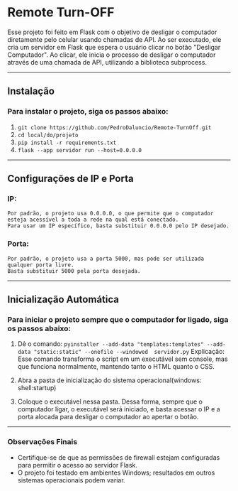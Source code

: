 # **Remote Turn-OFF**

Esse projeto foi feito em Flask com o objetivo de desligar o computador diretamente pelo celular usando chamadas de API.
Ao ser executado, ele cria um servidor em Flask que espera o usuário clicar no botão "Desligar Computador".
Ao clicar, ele inicia o processo de desligar o computador através de uma chamada de API, utilizando a biblioteca subprocess.

-----------------------------------------------------------------------------------------------------

## Instalação

### Para instalar o projeto, siga os passos abaixo:


1.  `git clone https://github.com/PedroDaluncio/Remote-TurnOff.git`
2.  `cd local/do/projeto`
3.  `pip install -r requirements.txt`
4.  `flask --app servidor run --host=0.0.0.0`

-----------------------------------------------------------------------------------------------------

## Configurações de IP e Porta

### IP:
    Por padrão, o projeto usa 0.0.0.0, o que permite que o computador esteja acessível a toda a rede na qual está conectado.
    Para usar um IP específico, basta substituir 0.0.0.0 pelo IP desejado.

### Porta:
    Por padrão, o projeto usa a porta 5000, mas pode ser utilizada qualquer porta livre.
    Basta substituir 5000 pela porta desejada.

-----------------------------------------------------------------------------------------------------
## Inicialização Automática

### Para iniciar o projeto sempre que o computador for ligado, siga os passos abaixo:

1.  Dê o comando: ```pyinstaller --add-data "templates:templates" --add-data "static:static" --onefile --windowed  servidor.py```
    Explicação: Esse comando transforma o script em um executável sem console, mas que funciona normalmente, mantendo tanto o HTML quanto o CSS.

2.  Abra a pasta de inicialização do sistema operacional(windows: shell:startup)

3.  Coloque o executável nessa pasta. Dessa forma, sempre que o computador ligar, o executável será iniciado,
    e basta acessar o IP e a porta alocada para desligar o computador ao apertar o botão.

-----------------------------------------------------------------------------------------------------
### Observações Finais

-   Certifique-se de que as permissões de firewall estejam configuradas para permitir o acesso ao servidor Flask.
-   O projeto foi testado em ambientes Windows; resultados em outros sistemas operacionais podem variar.